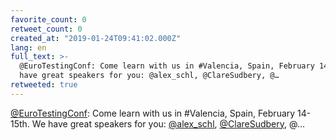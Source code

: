```yaml
---
favorite_count: 0
retweet_count: 0
created_at: "2019-01-24T09:41:02.000Z"
lang: en
full_text: >-
  @EuroTestingConf: Come learn with us in #Valencia, Spain, February 14-15th. We
  have great speakers for you: @alex_schl, @ClareSudbery, @…
retweeted: true
---
```


[@EuroTestingConf](https://twitter.com/EuroTestingConf): Come learn with us in
#Valencia, Spain, February 14-15th. We have great speakers for you:
[@alex_schl](https://twitter.com/alex_schl),
[@ClareSudbery](https://twitter.com/ClareSudbery), @…
